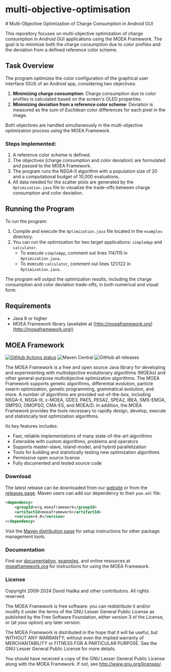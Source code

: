 # multi-objective-optimisation

﻿# Multi-Objective Optimization of Charge Consumption in Android GUI

This repository focuses on multi-objective optimization of charge consumption in Android GUI applications using the MOEA Framework. The goal is to minimize both the charge consumption due to color profiles and the deviation from a defined reference color scheme.

## Task Overview
The program optimizes the color configuration of the graphical user interface (GUI) of an Android app, considering two objectives:
1. **Minimizing charge consumption**: Charge consumption due to color profiles is calculated based on the screen's OLED properties.
2. **Minimizing deviation from a reference color scheme**: Deviation is measured as the sum of Euclidean color differences for each pixel in the image.

Both objectives are handled simultaneously in the multi-objective optimization process using the MOEA Framework.

### Steps Implemented:
1. A reference color scheme is defined.
2. The objectives (charge consumption and color deviation) are formulated and passed to the MOEA Framework.
3. The program runs the NSGA-II algorithm with a population size of 20 and a computational budget of 10,000 evaluations.
4. All data needed for the scatter plots are generated by the `Optimization.java` file to visualize the trade-offs between charge consumption and color deviation.

## Running the Program

To run the program:
1. Compile and execute the `Optimization.java` file located in the `examples` directory.
2. You can run the optimization for two target applications: `simpleApp` and `calculator`.
   - To execute `simpleApp`, comment out lines 114/115 in `Optimization.java`.
   - To execute `calculator`, comment out lines 121/122 in `Optimization.java`.

The program will output the optimization results, including the charge consumption and color deviation trade-offs, in both numerical and visual form.

## Requirements
- Java 8 or higher
- MOEA Framework library (available at [http://moeaframework.org](http://moeaframework.org))


## MOEA Framework ##

﻿<a href="https://github.com/MOEAFramework/MOEAFramework"><img alt="GitHub Actions status" src="https://github.com/MOEAFramework/MOEAFramework/workflows/Tests/badge.svg?branch=master&event=push"></a>
![Maven Central](https://img.shields.io/maven-central/v/org.moeaframework/moeaframework)
![GitHub all releases](https://img.shields.io/github/downloads/MOEAFramework/MOEAFramework/total?label=GitHub%20Downloads)

The MOEA Framework is a free and open source Java library for developing and
experimenting with multiobjective evolutionary algorithms (MOEAs) and other
general-purpose multiobjective optimization algorithms. The MOEA Framework
supports genetic algorithms, differential evolution, particle swarm
optimization, genetic programming, grammatical evolution, and more. A number of
algorithms are provided out-of-the-box, including NSGA-II, NSGA-III, ε-MOEA,
GDE3, PAES, PESA2, SPEA2, IBEA, SMS-EMOA, SMPSO, OMOPSO, CMA-ES, and MOEA/D.
In addition, the MOEA Framework provides the tools necessary
to rapidly design, develop, execute and statistically test optimization
algorithms.

Its key features includes:
  * Fast, reliable implementations of many state-of-the-art algorithms
  * Extensible with custom algorithms, problems and operators
  * Supports master-slave, island-model, and hybrid parallelization
  * Tools for building and statistically testing new optimization algorithms
  * Permissive open source license
  * Fully documented and tested source code

### Download ###

The latest release can be downloaded from our [website](http://moeaframework.org)
or from the [releases page](https://github.com/MOEAFramework/MOEAFramework/releases).
Maven users can add our dependency to their `pom.xml` file:

```xml
<dependency>
    <groupId>org.moeaframework</groupId>
    <artifactId>moeaframework</artifactId>
    <version>4.0</version>
</dependency>
```

Visit the [Maven distribution page](https://search.maven.org/artifact/org.moeaframework/moeaframework/4.0/jar)
for setup instructions for other package management tools.

### Documentation ###

Find our [documentation](docs/README.md), [examples](examples/), and online resources at
[moeaframework.org](http://moeaframework.org) for instructions for using the MOEA Framework.

### License ###

Copyright 2009-2024 David Hadka and other contributors.  All rights reserved.

The MOEA Framework is free software: you can redistribute it and/or modify
it under the terms of the GNU Lesser General Public License as published by
the Free Software Foundation, either version 3 of the License, or (at your
option) any later version.

The MOEA Framework is distributed in the hope that it will be useful, but
WITHOUT ANY WARRANTY; without even the implied warranty of MERCHANTABILITY
or FITNESS FOR A PARTICULAR PURPOSE.  See the GNU Lesser General Public
License for more details.

You should have received a copy of the GNU Lesser General Public License
along with the MOEA Framework.  If not, see <http://www.gnu.org/licenses/>.
